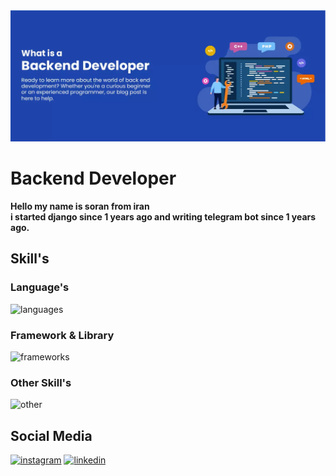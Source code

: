 <img src='bd.webp'>
<h1> Backend Developer </h1>
<p><b>
   Hello my name is soran from iran<br>
i started django since 1 years ago and writing telegram bot since 1 years ago.
</b>
</p>
<div>
  <h2>Skill's</h2>
  <h3>Language's</h3>
  <img src='https://skillicons.dev/icons?i=py,html,css,js' alt='languages'>
  <h3>Framework & Library</h3>
  <img src='https://skillicons.dev/icons?i=django,selenium,opencv,qt,rabbitmq' alt='frameworks'>
  <h3>Other Skill's</h3>
  <img src='https://skillicons.dev/icons?i=ps,pr,wordpress' alt='other'>
</div>
<div>
  <h2>Social Media</h2>
  <a href='https://instagram.com/soran.py'><img src='https://skillicons.dev/icons?i=instagram' alt='instagram'></a>
  <a href='https://linkedin.com/soranhassan'><img src='https://skillicons.dev/icons?i=linkedin' alt='linkedin'></a>
</div>

